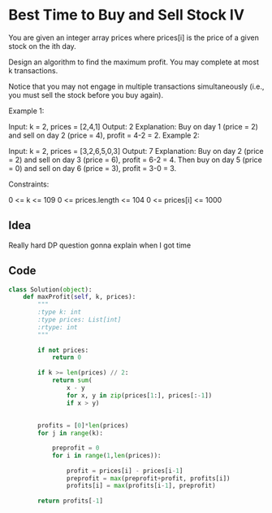 # Best Time to Buy and Sell Stock IV

You are given an integer array prices where prices[i] is the price of a given stock on the ith day.

Design an algorithm to find the maximum profit. You may complete at most k transactions.

Notice that you may not engage in multiple transactions simultaneously (i.e., you must sell the stock before you buy again).

 

Example 1:

Input: k = 2, prices = [2,4,1]
Output: 2
Explanation: Buy on day 1 (price = 2) and sell on day 2 (price = 4), profit = 4-2 = 2.
Example 2:

Input: k = 2, prices = [3,2,6,5,0,3]
Output: 7
Explanation: Buy on day 2 (price = 2) and sell on day 3 (price = 6), profit = 6-2 = 4. Then buy on day 5 (price = 0) and sell on day 6 (price = 3), profit = 3-0 = 3.
 

Constraints:

0 <= k <= 109
0 <= prices.length <= 104
0 <= prices[i] <= 1000 <br>

## Idea
Really hard DP question gonna explain when I got time<br>

## Code
```python
class Solution(object):
    def maxProfit(self, k, prices):
        """
        :type k: int
        :type prices: List[int]
        :rtype: int
        """
    
        if not prices:
            return 0
        
        if k >= len(prices) // 2:
            return sum(
                x - y
                for x, y in zip(prices[1:], prices[:-1])
                if x > y)
        
        
        profits = [0]*len(prices)
        for j in range(k):

            preprofit = 0
            for i in range(1,len(prices)):
            
                profit = prices[i] - prices[i-1]
                preprofit = max(preprofit+profit, profits[i])
                profits[i] = max(profits[i-1], preprofit)
    
        return profits[-1]
```
